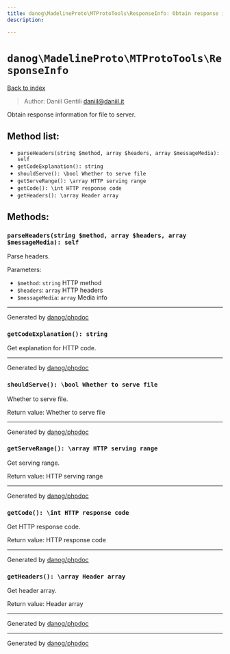 ```yaml
---
title: danog\MadelineProto\MTProtoTools\ResponseInfo: Obtain response information for file to server.
description: 

---
```

# `danog\MadelineProto\MTProtoTools\ResponseInfo`
[Back to index](../../../index.md)

> Author: Daniil Gentili <daniil@daniil.it>  
  

Obtain response information for file to server.  




## Method list:
* `parseHeaders(string $method, array $headers, array $messageMedia): self`
* `getCodeExplanation(): string`
* `shouldServe(): \bool Whether to serve file`
* `getServeRange(): \array HTTP serving range`
* `getCode(): \int HTTP response code`
* `getHeaders(): \array Header array`

## Methods:
### `parseHeaders(string $method, array $headers, array $messageMedia): self`

Parse headers.


Parameters:
* `$method`: `string` HTTP method  
* `$headers`: `array` HTTP headers  
* `$messageMedia`: `array` Media info  


---
Generated by [danog/phpdoc](https://phpdoc.daniil.it)

### `getCodeExplanation(): string`

Get explanation for HTTP code.


---
Generated by [danog/phpdoc](https://phpdoc.daniil.it)

### `shouldServe(): \bool Whether to serve file`

Whether to serve file.


Return value: Whether to serve file

---
Generated by [danog/phpdoc](https://phpdoc.daniil.it)

### `getServeRange(): \array HTTP serving range`

Get serving range.


Return value: HTTP serving range

---
Generated by [danog/phpdoc](https://phpdoc.daniil.it)

### `getCode(): \int HTTP response code`

Get HTTP response code.


Return value: HTTP response code

---
Generated by [danog/phpdoc](https://phpdoc.daniil.it)

### `getHeaders(): \array Header array`

Get header array.


Return value: Header array

---
Generated by [danog/phpdoc](https://phpdoc.daniil.it)

---
Generated by [danog/phpdoc](https://phpdoc.daniil.it)
